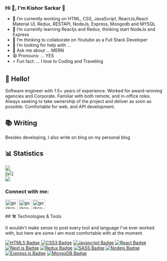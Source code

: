 <!-- [![Header](https://github.com/gostgmaer/gostgmaer/blob/master/banner.png?raw=true "Header")](https://github.com/gostgmaer) -->

### Hi 👋, I'm Kishor Sarkar 👋

- 🔭 I’m currently working on HTML, CSS, JavaScript, ReactJs,React Material UI, Redux, RESTAPI, NodeJs, Express, Mongodb and MYSQL
- 🌱 I’m currently learning Reactjs and Redux, thinking start NodeJs and Express
- 👯 I’m thinking to collaborate on Youtube as a Full Stack Developer
- 🤔 I’m looking for help with ...
- 💬 Ask me about ... MERN
- 😄 Pronouns: ... YES
- ⚡ Fun fact: ... I love to Coding and Travelling

## 👋 Hello!

Software engineer with 1.5+ years of experience. Worked for award-winning agencies and Corporate. Familiar with both remote, and in-office roles. Always seeking to take ownership of the project and deliver as soon as possible. Comfortable for web, and API development.

## 📚 Writing

Besides developing, I also write on blog on my personal blog

## 📊 Statistics

![](https://github-readme-stats.vercel.app/api?username=gostgmaer&theme=radical&show_icons=true&count_private=true&hide_border=false&include_all_commits=false)<br/>
[![](https://github-readme-streak-stats.herokuapp.com?user=gostgmaer&theme=radical&border_radius=5&date_format=j%20M%5B%20Y%5D)]<br/>
![](https://github-readme-stats.vercel.app/api/top-langs/?username=gostgmaer&theme=radical&hide_border=false&include_all_commits=false&count_private=true&layout=compact&langs_count=10)

### Connect with me:
<p align="left">
<a href="https://fb.com/gorkcoder484" target="blank"><img align="center" src="https://raw.githubusercontent.com/rahuldkjain/github-profile-readme-generator/master/src/images/icons/Social/facebook.svg" alt="gorkcoder484" height="30" width="40" /></a>
<a href="https://instagram.com/gorkcoder" target="blank"><img align="center" src="https://raw.githubusercontent.com/rahuldkjain/github-profile-readme-generator/master/src/images/icons/Social/instagram.svg" alt="gorkcoder484" height="30" width="40" /></a>
<a href="https://www.youtube.com/channel/UCEaZ92FpOJX4aSYLN9Evj5g" target="blank"><img align="center" src="https://raw.githubusercontent.com/rahuldkjain/github-profile-readme-generator/master/src/images/icons/Social/youtube.svg" alt="gorkcoder" height="30" width="40" /></a>
</p>
## 🛠️ Technologies & Tools

It wouldn't make sense to post every tool and language I've ever worked with, but here are some I am most comfortable with at the moment.

[![HTML5 Badge](https://img.shields.io/badge/HTML5-E34F26?style=for-the-badge&logo=html5&logoColor=white)](#) [![CSS3 Badge](https://img.shields.io/badge/CSS3-1572B6?style=for-the-badge&logo=css3&logoColor=white)](#) [![Javascript Badge](https://img.shields.io/badge/-Javascript-F0DB4F?style=for-the-badge&labelColor=black&logo=javascript&logoColor=F0DB4F)](#) [![React Badge](https://img.shields.io/badge/-React-61DBFB?style=for-the-badge&labelColor=black&logo=react&logoColor=61DBFB)](#) [![Next.js Badge](https://img.shields.io/badge/next.js-000000?style=for-the-badge&logo=nextdotjs&logoColor=white)](#) [![Redux Badge](https://img.shields.io/badge/Redux-593D88?style=for-the-badge&logo=redux&logoColor=white)](#) [![SASS Badge](https://img.shields.io/badge/Sass-CC6699?style=for-the-badge&logo=sass&logoColor=white)](#) [![Nodejs Badge](https://img.shields.io/badge/-Nodejs-3C873A?style=for-the-badge&labelColor=black&logo=node.js&logoColor=3C873A)](#) [![Express.js Badge](https://img.shields.io/badge/Express.js-000000?style=for-the-badge&logo=express&logoColor=white)](#) [![MongoDB Badge](https://img.shields.io/badge/MongoDB-4EA94B?style=for-the-badge&logo=mongodb&logoColor=white)](#)

<!--
**gostgmaer/gostgmaer** is a ✨ _special_ ✨ repository because its `README.md` (this file) appears on your GitHub profile.

Here are some ideas to get you started:

- 🔭 I’m currently working on ...
- 🌱 I’m currently learning ...
- 👯 I’m looking to collaborate on ...
- 🤔 I’m looking for help with ...
- 💬 Ask me about ...
- 📫 How to reach me: ...
- 😄 Pronouns: ...
- ⚡ Fun fact: ...
-->
